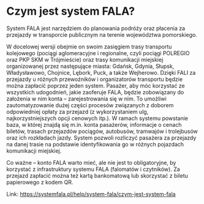 # Czym jest system FALA?


System FALA jest narzędziem do planowania podróży oraz płacenia za przejazdy w transporcie publicznym na terenie województwa pomorskiego. 


W docelowej wersji obejmie on swoim zasięgiem trasy transportu kolejowego (pociągi aglomeracyjne i regionalne, czyli pociągi POLREGIO oraz PKP SKM w Trójmieście) oraz trasy komunikacji miejskiej organizowanej przez następujące miasta: Gdańsk, Gdynia, Słupsk, Władysławowo, Chojnice, Lębork, Puck, a także Wejherowo. Dzięki FALI za przejazdy u różnych przewoźników i organizatorów transportu będzie można zapłacić poprzez jeden system. Pasażer, aby móc korzystać ze wszystkich udogodnień, jakie zaoferuje FALA, będzie zobowiązany do założenia w nim konta – zarejestrowania się w nim. To umożliwi zautomatyzowanie dużej części procesów związanych z doborem odpowiedniej opłaty za przejazd (z wykorzystaniem ulg, najkorzystniejszych opcji cenowych itp.). W ramach systemu powstanie baza, w której znajdą się m.in. konta pasażerów, informacje o cenach biletów, trasach przejazdów pociągów, autobusów, tramwajów i trolejbusów oraz ich rozkładach jazdy. System pozwoli rozliczyć pasażera za przejazdy na danej trasie na podstawie identyfikowania go w różnych pojazdach komunikacji miejskiej. 


Co ważne – konto FALA warto mieć, ale nie jest to obligatoryjne, by korzystać z infrastruktury systemu FALA (falomatów i czytników). Za przejazd zapłacić można też kartą bankomatową lub skorzystać z biletu papierowego z kodem QR.  




Link: https://systemfala.pl/help/system-fala/czym-jest-system-fala
